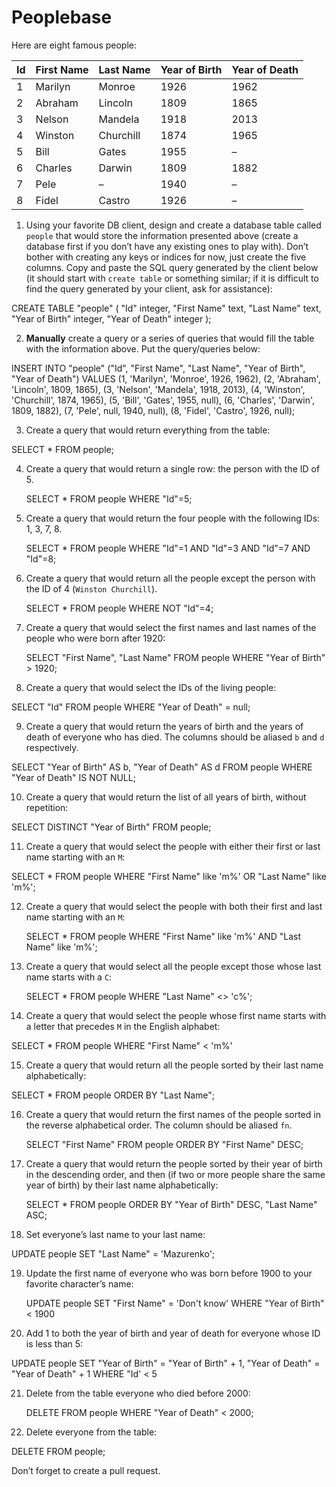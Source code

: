 # Peoplebase

Here are eight famous people: 

| Id | First Name | Last Name | Year of Birth | Year of Death |
|----|------------|-----------|---------------|---------------|
| 1  | Marilyn    | Monroe    | 1926          | 1962          |
| 2  | Abraham    | Lincoln   | 1809          | 1865          |
| 3  | Nelson     | Mandela   | 1918          | 2013          |
| 4  | Winston    | Churchill | 1874          | 1965          |
| 5  | Bill       | Gates     | 1955          | –             |
| 6  | Charles    | Darwin    | 1809          | 1882          |
| 7  | Pele       | –         | 1940          | –             |
| 8  | Fidel      | Castro    | 1926          | –             |

1. Using your favorite DB client, design and create a database table called `people` that would store the information presented above (create a database first if you don’t have any existing ones to play with). Don’t bother with creating any keys or indices for now, just create the five columns. Copy and paste the SQL query generated by the client below (it should start with `create table` or something similar; if it is difficult to find the query generated by your client, ask for assistance):

  CREATE TABLE "people" (
    "Id" integer,
    "First Name" text,
    "Last Name" text,
    "Year of Birth" integer,
    "Year of Death" integer
);

2. **Manually** create a query or a series of queries that would fill the table with the information above. Put the query/queries below:

INSERT INTO "people" ("Id", "First Name", "Last Name", "Year of Birth", "Year of Death") VALUES
(1, 'Marilyn', 'Monroe', 1926, 1962),
(2, 'Abraham', 'Lincoln', 1809, 1865),
(3, 'Nelson', 'Mandela', 1918, 2013),
(4, 'Winston', 'Churchill', 1874, 1965),
(5, 'Bill', 'Gates', 1955, null),
(6, 'Charles', 'Darwin', 1809, 1882),
(7, 'Pele', null, 1940, null),
(8, 'Fidel', 'Castro', 1926, null);

3. Create a query that would return everything from the table:

  SELECT * FROM people;
    
4. Create a query that would return a single row: the person with the ID of 5.

   SELECT * FROM people WHERE "Id"=5;
5. Create a query that would return the four people with the following IDs: 1, 3, 7, 8.

    SELECT * FROM people WHERE "Id"=1 AND "Id"=3 AND "Id"=7 AND "Id"=8;

6. Create a query that would return all the people except the person with the ID of 4 (`Winston Churchill`).

    SELECT * FROM people WHERE NOT "Id"=4;

7. Create a query that would select the first names and last names of the people who were born after 1920:

   SELECT "First Name", "Last Name" FROM people WHERE "Year of Birth" > 1920;
    
8. Create a query that would select the IDs of the living people:

SELECT "Id" FROM people WHERE "Year of Death" = null;
    
9. Create a query that would return the years of birth and the years of death of everyone who has died. The columns should be aliased `b` and `d` respectively.

  SELECT "Year of Birth" AS b, "Year of Death" AS d FROM people WHERE "Year of Death" IS NOT NULL;
    
10. Create a query that would return the list of all years of birth, without repetition:

  SELECT DISTINCT "Year of Birth" FROM people; 

11. Create a query that would select the people with either their first or last name starting with an `M`:

   SELECT * FROM people WHERE "First Name" like 'm%' OR "Last Name" like 'm%';

12. Create a query that would select the people with both their first and last name starting with an `M`:

    SELECT * FROM people WHERE "First Name" like 'm%' AND "Last Name" like 'm%';
    
13. Create a query that would select all the people except those whose last name starts with a `C`:

    SELECT * FROM people WHERE "Last Name" <> 'c%';
    
14. Create a query that would select the people whose first name starts with a letter that precedes `M` in the English alphabet:

   SELECT * FROM people WHERE "First Name" < 'm%'
    
15. Create a query that would return all the people sorted by their last name alphabetically:

   SELECT * FROM people ORDER BY "Last Name";

16. Create a query that would return the first names of the people sorted in the reverse alphabetical order. The column should be aliased `fn`.

    SELECT "First Name" FROM people ORDER BY "First Name" DESC;

17. Create a query that would return the people sorted by their year of birth in the descending order, and then (if two or more people share the same year of birth) by their last name alphabetically:

    SELECT * FROM people ORDER BY "Year of Birth" DESC, "Last Name" ASC; 
    
18. Set everyone’s last name to your last name:

  UPDATE people SET "Last Name" = 'Mazurenko';
    
19. Update the first name of everyone who was born before 1900 to your favorite character’s name:

    UPDATE people SET "First Name" = 'Don\'t know' WHERE "Year of Birth" < 1900
    
20. Add 1 to both the year of birth and year of death for everyone whose ID is less than 5:

   UPDATE people SET "Year of Birth" = "Year of Birth" + 1, "Year of Death" = "Year of Death" + 1 WHERE "Id' < 5 

21. Delete from the table everyone who died before 2000:

    DELETE FROM people WHERE  "Year of Death" < 2000;

22. Delete everyone from the table:

   DELETE FROM people;
    
Don’t forget to create a pull request.
